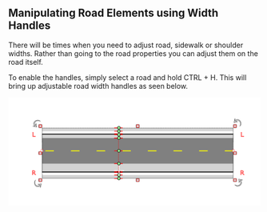 ## Manipulating Road Elements using Width Handles

There will be times when you need to adjust road, sidewalk or shoulder widths. Rather than going to the road properties you can adjust them on the road itself.

To enable the handles, simply select a road and hold CTRL + H. This will bring up adjustable road width handles as seen below.

 ![Turning_on_road_width_handles](./assets/Turning_on_road_width_handles.png)